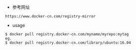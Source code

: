 - 参考网址
```
https://www.docker-cn.com/registry-mirror
```

- usage
```
$ docker pull registry.docker-cn.com/myname/myrepo:mytag
eg.
$ docker pull registry.docker-cn.com/library/ubuntu:16.04
```
